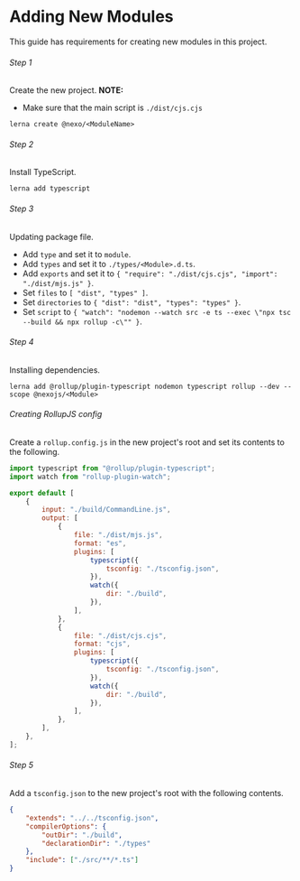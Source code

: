 # Adding New Modules

This guide has requirements for creating new modules in this project.

###### Step 1

Create the new project.
**NOTE:**

-   Make sure that the main script is `./dist/cjs.cjs`

```
lerna create @nexo/<ModuleName>
```

###### Step 2

Install TypeScript.

```
lerna add typescript
```

###### Step 3

Updating package file.

-   Add `type` and set it to `module`.
-   Add `types` and set it to `./types/<Module>.d.ts`.
-   Add `exports` and set it to `{ "require": "./dist/cjs.cjs", "import": "./dist/mjs.js" }`.
-   Set `files` to `[ "dist", "types" ]`.
-   Set `directories` to `{ "dist": "dist", "types": "types" }`.
-   Set `script` to `{ "watch": "nodemon --watch src -e ts --exec \"npx tsc --build && npx rollup -c\"" }`.

###### Step 4

Installing dependencies.

```
lerna add @rollup/plugin-typescript nodemon typescript rollup --dev --scope @nexojs/<Module>
```

###### Creating RollupJS config

Create a `rollup.config.js` in the new project's root and set its contents to the following.

```js
import typescript from "@rollup/plugin-typescript";
import watch from "rollup-plugin-watch";

export default [
    {
        input: "./build/CommandLine.js",
        output: [
            {
                file: "./dist/mjs.js",
                format: "es",
                plugins: [
                    typescript({
                        tsconfig: "./tsconfig.json",
                    }),
                    watch({
                        dir: "./build",
                    }),
                ],
            },
            {
                file: "./dist/cjs.cjs",
                format: "cjs",
                plugins: [
                    typescript({
                        tsconfig: "./tsconfig.json",
                    }),
                    watch({
                        dir: "./build",
                    }),
                ],
            },
        ],
    },
];
```

###### Step 5

Add a `tsconfig.json` to the new project's root with the following contents.

```json
{
    "extends": "../../tsconfig.json",
    "compilerOptions": {
        "outDir": "./build",
        "declarationDir": "./types"
    },
    "include": ["./src/**/*.ts"]
}
```
